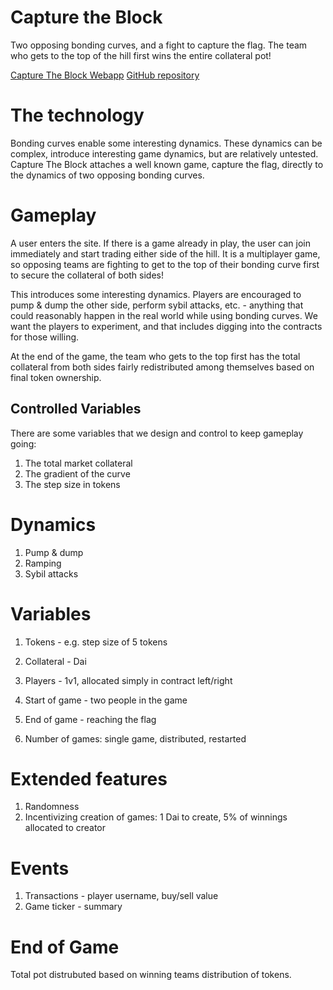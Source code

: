 # Capture the Block
Two opposing bonding curves, and a fight to capture the flag. The team who gets to the top of the hill first wins the entire collateral pot!

[Capture The Block Webapp](https://capture-the-block.mol.ai/)
[GitHub repository](https://github.com/BenSchZA/capture-the-block)

# The technology

Bonding curves enable some interesting dynamics. These dynamics can be complex, introduce interesting game dynamics, but are relatively untested. Capture The Block attaches a well known game, capture the flag, directly to the dynamics of two opposing bonding curves.

# Gameplay

A user enters the site. If there is a game already in play, the user can join immediately and start trading either side of the hill. It is a multiplayer game, so opposing teams are fighting to get to the top of their bonding curve first to secure the collateral of both sides!

This introduces some interesting dynamics. Players are encouraged to pump & dump the other side, perform sybil attacks, etc. - anything that could reasonably happen in the real world while using bonding curves. We want the players to experiment, and that includes digging into the contracts for those willing.

At the end of the game, the team who gets to the top first has the total collateral from both sides fairly redistributed among themselves based on final token ownership.

## Controlled Variables

There are some variables that we design and control to keep gameplay going:
1. The total market collateral
2. The gradient of the curve
3. The step size in tokens

# Dynamics

1. Pump & dump
2. Ramping
3. Sybil attacks

# Variables

1. Tokens - e.g. step size of 5 tokens
2. Collateral - Dai
3. Players - 1v1, allocated simply in contract left/right
4. Start of game - two people in the game
5. End of game - reaching the flag

6. Number of games: single game, distributed, restarted

# Extended features

1. Randomness
2. Incentivizing creation of games: 1 Dai to create, 5% of winnings allocated to creator

# Events

1. Transactions - player username, buy/sell value 
2. Game ticker - summary

# End of Game

Total pot distrubuted based on winning teams distribution of tokens.
